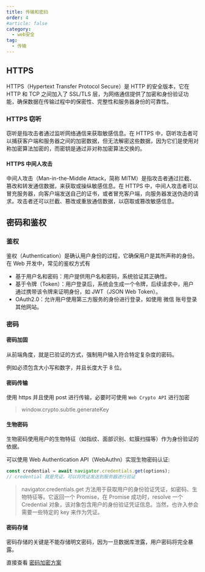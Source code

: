 ```yaml
---
title: 传输和密码
order: 4
#article: false
category:
  - web安全
tag:
  - 传输
---
```



## HTTPS

HTTPS（Hypertext Transfer Protocol Secure）是 HTTP 的安全版本，它在 HTTP 和 TCP 之间加入了 SSL/TLS 层，为网络通信提供了加密和身份验证功能，确保数据在传输过程中的保密性、完整性和服务器身份的可靠性。

### HTTPS 窃听

窃听是指攻击者通过监听网络通信来获取敏感信息。在 HTTPS 中，窃听攻击者可以捕获客户端和服务器之间的加密数据，但无法解密这些数据，因为它们是使用对称加密算法加密的，而密钥是通过非对称加密算法交换的。

#### HTTPS 中间人攻击
中间人攻击（Man-in-the-Middle Attack，简称 MITM）是指攻击者通过拦截、篡改和转发通信数据，来获取或操纵敏感信息。在 HTTPS 中，中间人攻击者可以冒充服务器，向客户端发送自己的证书，或者冒充客户端，向服务器发送伪造的请求。攻击者还可以拦截、篡改或重放通信数据，以窃取或篡改敏感信息。


## 密码和鉴权

### 鉴权

鉴权（Authentication）是确认用户身份的过程，它确保用户是其所声称的身份。在 Web 开发中，常见的鉴权方式有

* 基于用户名和密码：用户提供用户名和密码，系统验证其正确性。
* 基于令牌（Token）：用户登录后，系统会生成一个令牌，后续请求中，用户通过携带该令牌来证明身份，如 JWT（JSON Web Token）。
* OAuth2.0：允许用户使用第三方服务的身份进行登录，如使用 微信 账号登录其他网站。

### 密码

#### 密码加固

从前端角度，就是已验证的方式，强制用户输入符合特定复杂度的密码。

例如必须包含大小写和数字，并且长度大于 8 位。

#### 密码传输

使用 https 并且使用 post 进行传输，必要时可使用 `Web Crypto API` 进行加密

> window.crypto.subtle.generateKey


#### 生物密码

生物密码使用用户的生物特征（如指纹、面部识别、虹膜扫描等）作为身份验证的依据。

可以使用 Web Authentication API（WebAuthn）实现生物密码认证:

```js
const credential = await navigator.credentials.get(options);
// credential 就是凭证，可以将凭证发送到服务器进行验证
```

> navigator.credentials.get 方法用于获取用户的身份验证凭证，如密码、生物特征等。它返回一个 Promise，在 Promise 成功时，resolve 一个 Credential 对象，该对象包含用户的身份验证凭证信息。当然，也许入参会需要一些特定的 key 来作为凭证。

#### 密码存储

密码存储的关键是不能存储明文密码，因为一旦数据库泄露，用户密码将完全暴露。

直接查看 [密码加密方案](https://www.anbc.cn/blog/egg/8%E5%AF%86%E7%A0%81%E5%8A%A0%E5%AF%86%E6%96%B9%E6%A1%88.html)